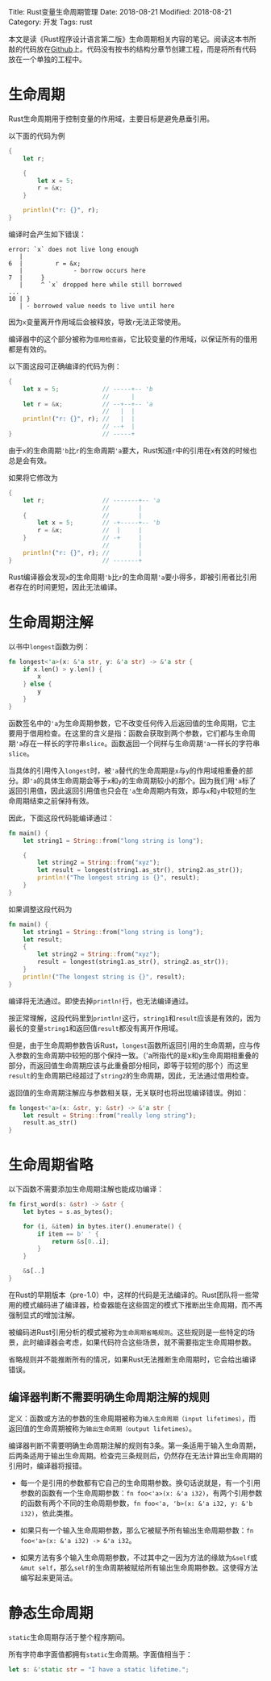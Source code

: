 Title: Rust变量生命周期管理
Date: 2018-08-21
Modified: 2018-08-21
Category: 开发
Tags: rust

本文是读《Rust程序设计语言第二版》生命周期相关内容的笔记。阅读这本书所敲的代码放在[Github](https://github.com/Jamsa/trpl/blob/master/src/generic.rs)上。代码没有按书的结构分章节创建工程，而是将所有代码放在一个单独的工程中。

# 生命周期

Rust生命周期用于控制变量的作用域，主要目标是避免悬垂引用。

以下面的代码为例

```rust
{
    let r;

    {
        let x = 5;
        r = &x;
    }

    println!("r: {}", r);
}
```

编译时会产生如下错误：

```
error: `x` does not live long enough
   |
6  |         r = &x;
   |              - borrow occurs here
7  |     }
   |     ^ `x` dropped here while still borrowed
...
10 | }
   | - borrowed value needs to live until here
```

因为`x`变量离开作用域后会被释放，导致`r`无法正常使用。

编译器中的这个部分被称为`借用检查器`，它比较变量的作用域，以保证所有的借用都是有效的。

以下面这段可正确编译的代码为例：

```rust
{
    let x = 5;            // -----+-- 'b
                          //      |
    let r = &x;           // --+--+-- 'a
                          //   |  |
    println!("r: {}", r); //   |  |
                          // --+  |
}                         // -----+
```

由于`x`的生命周期`'b`比`r`的生命周期`'a`要大，Rust知道`r`中的引用在`x`有效的时候也总是会有效。

如果将它修改为

```rust
{
    let r;                // -------+-- 'a
                          //        |
    {                     //        |
        let x = 5;        // -+-----+-- 'b
        r = &x;           //  |     |
    }                     // -+     |
                          //        |
    println!("r: {}", r); //        |
}                         // -------+
```

Rust编译器会发现`x`的生命周期`'b`比`r`的生命周期`'a`要小得多，即被引用者比引用者存在的时间更短，因此无法编译。

# 生命周期注解

以书中`longest`函数为例：

```rust
fn longest<'a>(x: &'a str, y: &'a str) -> &'a str {
    if x.len() > y.len() {
        x
    } else {
        y
    }
}
```

函数签名中的`'a`为生命周期参数，它不改变任何传入后返回值的生命周期，它主要用于借用检查。在这里的含义是指：函数会获取到两个参数，它们都与生命周期`'a`存在一样长的字符串`slice`。函数返回一个同样与生命周期`'a`一样长的字符串`slice`。

当具体的引用传入`longest`时，被`'a`替代的生命周期是`x`与`y`的作用域相重叠的部分。即`'a`的具体生命周期会等于`x`和`y`的生命周期较小的那个。因为我们用`'a`标了返回引用值，因此返回引用值也只会在`'a`生命周期内有效，即与`x`和`y`中较短的生命周期结束之前保持有效。

因此，下面这段代码能编译通过：

```rust
fn main() {
    let string1 = String::from("long string is long");

    {
        let string2 = String::from("xyz");
        let result = longest(string1.as_str(), string2.as_str());
        println!("The longest string is {}", result);
    }
}
```

如果调整这段代码为

```rust
fn main() {
    let string1 = String::from("long string is long");
    let result;
    {
        let string2 = String::from("xyz");
        result = longest(string1.as_str(), string2.as_str());
    }
    println!("The longest string is {}", result);
}
```

编译将无法通过。即使去掉`println!`行，也无法编译通过。

按正常理解，这段代码里到`println!`这行，`string1`和`result`应该是有效的，因为最长的变量`string1`和返回值`result`都没有离开作用域。

但是，由于生命周期参数告诉Rust，`longest`函数所返回引用的生命周期，应与传入参数的生命周期中较短的那个保持一致。（'a所指代的是x和y生命周期相重叠的部分，而返回值生命周期应该与此重叠部分相同，即等于较短的那个）而这里`result`的生命周期已经超过了`string2`的生命周期，因此，无法通过借用检查。

返回值的生命周期注解应与参数相关联，无关联时也将出现编译错误。例如：

```rust
fn longest<'a>(x: &str, y: &str) -> &'a str {
    let result = String::from("really long string");
    result.as_str()
}
```

# 生命周期省略

以下函数不需要添加生命周期注解也能成功编译：

```rust
fn first_word(s: &str) -> &str {
    let bytes = s.as_bytes();

    for (i, &item) in bytes.iter().enumerate() {
        if item == b' ' {
            return &s[0..i];
        }
    }

    &s[..]
}
```

在Rust的早期版本（pre-1.0）中，这样的代码是无法编译的。Rust团队将一些常用的模式编码进了编译器，检查器能在这些固定的模式下推断出生命周期，而不再强制显式的增加注解。

被编码进Rust引用分析的模式被称为`生命周期省略规则`。这些规则是一些特定的场景，此时编译器会考虑，如果代码符合这些场景，就不需要指定生命周期参数。

省略规则并不能推断所有的情况，如果Rust无法推断生命周期时，它会给出编译错误。

## 编译器判断不需要明确生命周期注解的规则

定义：函数或方法的参数的生命周期被称为`输入生命周期（input lifetimes）`，而返回值的生命周期被称为`输出生命周期（output lifetimes）`。

编译器判断不需要明确生命周期注解的规则有3条。第一条适用于输入生命周期，后两条适用于输出生命周期。检查完三条规则后，仍然存在无法计算出生命周期的引用时，编译器将报错。

 - 每一个是引用的参数都有它自己的生命周期参数。换句话说就是，有一个引用参数的函数有一个生命周期参数：`fn foo<'a>(x: &'a i32)`，有两个引用参数的函数有两个不同的生命周期参数，`fn foo<'a, 'b>(x: &'a i32, y: &'b i32)`，依此类推。
 
 - 如果只有一个输入生命周期参数，那么它被赋予所有输出生命周期参数：`fn foo<'a>(x: &'a i32) -> &'a i32`。

 - 如果方法有多个输入生命周期参数，不过其中之一因为方法的缘故为`&self`或`&mut self`，那么`self`的生命周期被赋给所有输出生命周期参数。这使得方法编写起来更简洁。
 
# 静态生命周期

`static`生命周期存活于整个程序期间。

所有字符串字面值都拥有`static`生命周期。字面值相当于：

```rust
let s: &'static str = "I have a static lifetime.";
```


 
